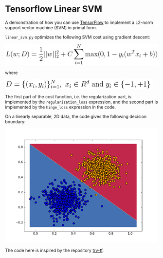Tensorflow Linear SVM
===

A demonstration of how you can use [TensorFlow](http://www.tensorflow.org/) to
implement a L2-norm support vector machine (SVM) in primal form. 

`linear_svm.py` optimizes the following SVM cost using gradient descent: 

![](figures/L.png)

where 

![](figures/D.png)


The first part of the cost function, i.e. the regularization part, is
implemented by the `regularization_loss` expression, and the second part is
implemented by the `hinge_loss` expression in the code. 

On a linearly separable, 2D data, the code gives the following decision
boundary: 


<img src="figures/result.png" width="500px"/>

The code here is inspired by the repository
[try-tf](https://github.com/jasonbaldridge/try-tf).
